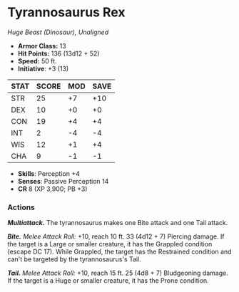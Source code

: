 # Tyrannosaurus Rex

*Huge Beast (Dinosaur), Unaligned*

- **Armor Class:** 13
- **Hit Points:** 136 (13d12 + 52)
- **Speed:** 50 ft.
- **Initiative**: +3 (13)

|STAT|SCORE|MOD|SAVE|
| --- | --- | --- | ---- |
| STR | 25 | +7 | +10 |
| DEX | 10 | +0 | +0 |
| CON | 19 | +4 | +4 |
| INT | 2 | -4 | -4 |
| WIS | 12 | +1 | +4 |
| CHA | 9 | -1 | -1 |

- **Skills**: Perception +4
- **Senses**: Passive Perception 14
- **CR** 8 (XP 3,900; PB +3)

### Actions

***Multiattack.*** The tyrannosaurus makes one Bite attack and one Tail attack.

***Bite.*** *Melee Attack Roll:* +10, reach 10 ft. 33 (4d12 + 7) Piercing damage. If the target is a Large or smaller creature, it has the Grappled condition (escape DC 17). While Grappled, the target has the Restrained condition and can't be targeted by the tyrannosaurus's Tail.

***Tail.*** *Melee Attack Roll:* +10, reach 15 ft. 25 (4d8 + 7) Bludgeoning damage. If the target is a Huge or smaller creature, it has the Prone condition.
